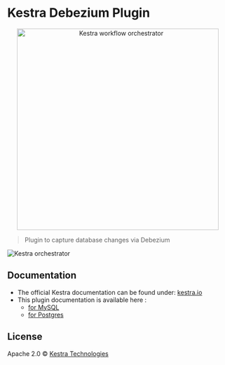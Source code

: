 # Kestra Debezium Plugin

<p align="center">
  <img width="460" src="https://kestra.io/logo.svg"  alt="Kestra workflow orchestrator" />
</p>

> Plugin to capture database changes via Debezium

![Kestra orchestrator](https://kestra.io/ui.gif)


## Documentation
* The official Kestra documentation can be found under: [kestra.io](https://kestra.io)
* This plugin documentation is available here :
    * [for MySQL](https://kestra.io/plugins/plugin-debezium-mysql/)
    * [for Postgres](https://kestra.io/plugins/plugin-debezium-postgres/)

## License
Apache 2.0 © [Kestra Technologies](https://kestra.io)

